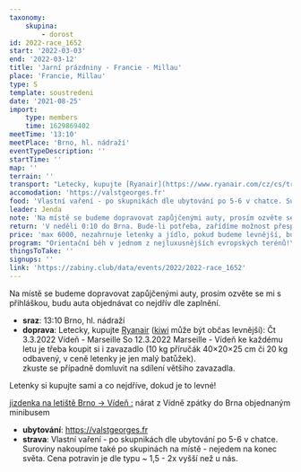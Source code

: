 ```yaml
---
taxonomy:
    skupina:
        - dorost
id: 2022-race_1652
start: '2022-03-03'
end: '2022-03-12'
title: 'Jarní prázdniny - Francie - Millau'
place: 'Francie, Millau'
type: S
template: soustredeni
date: '2021-08-25'
import:
    type: members
    time: 1629869402
meetTime: '13:10'
meetPlace: 'Brno, hl. nádraží'
eventTypeDescription: ''
startTime: ''
map: ''
terrain: ''
transport: "Letecky, kupujte [Ryanair](https://www.ryanair.com/cz/cs/trip/flights/select?adults=1&teens=0&children=0&infants=0&dateOut=2022-03-03&dateIn=2022-03-12&isConnectedFlight=false&isReturn=true&discount=0&promoCode=&originIata=VIE&destinationIata=MRS&tpAdults=1&tpTeens=0&tpChildren=0&tpInfants=0&tpStartDate=2022-03-03&tpEndDate=2022-03-12&tpDiscount=0&tpPromoCode=&tpOriginIata=VIE&tpDestinationIata=MRS) ([kiwi](https://www.kiwi.com/en/search/results/vienna-austria/marseille-france/2022-03-03/2022-03-12?times=18-19-20-21_20-20-21-22&stopNumber=0%7Etrue) může být občas levnější):\r\nČt 3.3.2022 Vídeň - Marseille\r\nSo 12.3.2022 Marseille - Vídeň\r\nke každému letu je třeba koupit si i zavazadlo (10 kg příručák 40×20×25 cm či 20 kg odbavený, v ceně letenky je jen malý batůžek).  \r\nzkuste se případně domluvit na sdílení většiho zavazadla.\r\n\r\nLetenky si kupujte sami a co nejdříve, dokud je to levné!\r\n\r\n[jizdenka na letiště Brno -> Vídeň :](https://idos.idnes.cz/vlakyautobusymhdvse/spojeni/prehled/?p=Fyb5SSWpsOpfNdTbad2ENBBhbcX7GhLtY05JA.BLyoajtMcMGk:5k9VguESWknKtwToPkvegFFYoqsfsbI1WwCQ3.Ln6MWfSCIm9Gnqmvi2oJDWY1lZUkFiR5mODUnbUCEOUIap9A.U-)\r\nnárat z Vídně zpátky do Brna objednaným minibusem"
accomodation: 'https://valstgeorges.fr'
food: 'Vlastní vaření - po skupnikách dle ubytování po 5-6 v chatce. Suroviny nakoupíme také po skupinách na místě - nejedem na konec světa. Cena potravin je dle typu  ~ 1,5 - 2x vyšší než u nás.'
leader: Jenda
note: 'Na místě se budeme dopravovat zapůjčenými auty, prosím ozvěte se mi s přihláškou, budu auta objednávat co nejdřív dle zaplnění.'
return: 'V neděli 0:10 do Brna. Bude-li potřeba, zařídíme možnost přespání po návratu v Brně.'
price: 'max 6000, nezahrnuje letenky a jídlo, pokud budeme levnější, bude cena nižší (v tuto chvíli je cena ubytování ~100e, auto / 5 lidí 171-185$, vlak na letiště 2x300Kč, cena za mapy zatím neznámá, příspěvek oddílu zatím není přesně daný, bude záležet i na počtu lidí)'
program: "Orientační běh v jednom z nejluxusnějších evropských terénů!\r\n\r\n| Den |      | typ                                           | mapa              | rychlost        | parkování                    |\r\n|-----|------|-----------------------------------------------|-------------------|-----------------|------------------------------|\r\n| pa  | dopo | seznamovák: linie, výrazné objekty, plánování | Potensac          | volně           | https://mapy.cz/s/kakefuhava |\r\n|     | odpo | stinovaná-sudá-lichá                          | Figayrol          | volně           |                              |\r\n| so  | dopo | long                                          | Figayrol          | středně/na mapu |                              |\r\n|     | odpo | volno/výlet                                   |                   |                 |                              |\r\n| ne  | dopo | sprintové úseky/štafety                       | Millau            | závodně         |                              |\r\n|     | odpo | koridory                                      | Les Bousquetnnous | volně           |                              |\r\n| po  | dopo | štafety                                       | Clarrisac         | závodně         |                              |\r\n|     | odpo | volno/výlet                                   |                   |                 |                              |\r\n| ut  | dopo | linie, kp, mikrosprint                        | Guilhaumard       | volně + rychle  | https://mapy.cz/s/holefozatu |\r\n|     | odpo | okruhy/semtamy                                | Guilhaumard       | rychle          | https://mapy.cz/s/holefozatu |\r\n| st  | dopo | vrstvenicovka                                 | St Jean           | volně ++        |                              |\r\n|     | odpo | volno/výlet                                   |                   |                 |                              |\r\n| ct  | dopo | bludiště-middle                               | Guilhaumard       | volně           | https://mapy.cz/s/holefozatu |\r\n|     | odpo | rozložený úsek                                | Mt. Merdous       | rychle          |                              |\r\n| pa  | dopo | shluky - spojené do tratě                     | Ste Eulalie       | středně/na mapu |                              |\r\n|     | odpo | volno/věšák-sběrák                            | Figayrol          | volně           |                              |\r\n| so  | dopo | middle                                        | Escandorque       | závodně         |                              |\r\n|     | odpo | výlet                                         |                   |                 |                              |\r\n\r\n\r\n[Ukázka mapy](http://www.orientabonito.fr/doma/map_images/1687.blank.jpg)"
thingsToTake: ''
signups: ''
link: 'https://zabiny.club/data/events/2022/2022-race_1652'
---
```


Na místě se budeme dopravovat zapůjčenými auty, prosím ozvěte se mi s přihláškou, budu auta objednávat co nejdřív dle zaplnění.
* **sraz**: 13:10 Brno, hl. nádraží
* **doprava**: Letecky, kupujte [Ryanair](https://www.ryanair.com/cz/cs/trip/flights/select?adults=1&teens=0&children=0&infants=0&dateOut=2022-03-03&dateIn=2022-03-12&isConnectedFlight=false&isReturn=true&discount=0&promoCode=&originIata=VIE&destinationIata=MRS&tpAdults=1&tpTeens=0&tpChildren=0&tpInfants=0&tpStartDate=2022-03-03&tpEndDate=2022-03-12&tpDiscount=0&tpPromoCode=&tpOriginIata=VIE&tpDestinationIata=MRS) ([kiwi](https://www.kiwi.com/en/search/results/vienna-austria/marseille-france/2022-03-03/2022-03-12?times=18-19-20-21_20-20-21-22&stopNumber=0%7Etrue) může být občas levnější):
Čt 3.3.2022 Vídeň - Marseille
So 12.3.2022 Marseille - Vídeň
ke každému letu je třeba koupit si i zavazadlo (10 kg příručák 40×20×25 cm či 20 kg odbavený, v ceně letenky je jen malý batůžek).  
zkuste se případně domluvit na sdílení většiho zavazadla.

Letenky si kupujte sami a co nejdříve, dokud je to levné!

[jizdenka na letiště Brno -> Vídeň :](https://idos.idnes.cz/vlakyautobusymhdvse/spojeni/prehled/?p=Fyb5SSWpsOpfNdTbad2ENBBhbcX7GhLtY05JA.BLyoajtMcMGk:5k9VguESWknKtwToPkvegFFYoqsfsbI1WwCQ3.Ln6MWfSCIm9Gnqmvi2oJDWY1lZUkFiR5mODUnbUCEOUIap9A.U-)
nárat z Vídně zpátky do Brna objednaným minibusem
* **ubytování**: https://valstgeorges.fr
* **strava**: Vlastní vaření - po skupnikách dle ubytování po 5-6 v chatce. Suroviny nakoupíme také po skupinách na místě - nejedem na konec světa. Cena potravin je dle typu  ~ 1,5 - 2x vyšší než u nás.
